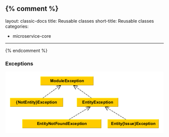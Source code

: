 {% comment %}
---
layout: classic-docs
title: Reusable classes
short-title: Reusable classes
categories:
  - microservice-core
---
{% endcomment %}

### Exceptions

![](/assets/images/core/ExceptionHierarchie.png)
